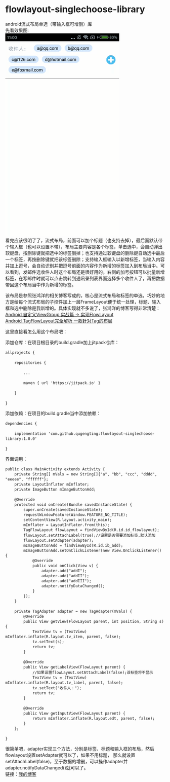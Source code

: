 # flowlayout-singlechoose-library
android流式布局单选（带输入框可增删）库<br>
先看效果图:<br>
![加载失败](https://github.com/qugengting/flowlayout-singlechoose-library/blob/master/library/flowlayout.gif)<br>
看完应该很明了了，流式布局，前面可以加个标题（也支持去掉），最后面默认带个输入框（也可以设置不带），布局主要内容是各个标签，单击选中，会自动弹出软键盘，按删除键就把选中的标签删掉；也支持通过软键盘的删除键自动选中最后一个标签，再按删除键就把该标签删除；支持输入框输入以新增标签，当输入内容并加上逗号，会自动识别并把逗号前面的内容作为新增的标签加入到布局当中。可以看到，发邮件选收件人时这个布局还是很好用的。右侧的加号按钮可以批量新增标签，在写邮件时就可以点击跳转到通讯录列表界面选择多个收件人了，再把数据带回这个布局当中作为新增的标签。<br>

该布局是参照张鸿洋的相关博客写成的，核心是流式布局和标签的单选，巧妙的地方是给每个流式布局的子控件加上一层FrameLayout便于统一处理，标题、输入框和选中删除是我新增的。具体实现就不多说了，张鸿洋的博客写得非常清楚：<br>[Android 自定义ViewGroup 实战篇 -> 实现FlowLayout](https://blog.csdn.net/lmj623565791/article/details/38352503)<br>[Android TagFlowLayout完全解析 一款针对Tag的布局](https://blog.csdn.net/lmj623565791/article/details/48393217)

这里直接看怎么用这个布局吧：

添加仓库：在项目根目录的build.gradle加上jitpack仓库：
```
allprojects {

    repositories {

        ...

        maven { url 'https://jitpack.io' }

    }

}
```
添加依赖：在项目的build.gradle当中添加依赖：
```
dependencies {

    implementation 'com.github.qugengting:flowlayout-singlechoose-library:1.0.0'

}
```
界面调用：

```
public class MainActivity extends Activity {
    private String[] mVals = new String[]{"a", "bb", "ccc", "dddd", "eeeee", "ffffff"};
    private LayoutInflater mInflater;
    private ImageButton mImageButtonAdd;

    @Override
    protected void onCreate(Bundle savedInstanceState) {
        super.onCreate(savedInstanceState);
        requestWindowFeature(Window.FEATURE_NO_TITLE);
        setContentView(R.layout.activity_main);
        mInflater = LayoutInflater.from(this);
        TagFlowLayout flowLayout = findViewById(R.id.id_flowlayout);
        flowLayout.setAttachLabel(true);//设置是否需要添加标签,默认添加
        flowLayout.setAdapter(adapter);
        mImageButtonAdd = findViewById(R.id.ib_add);
        mImageButtonAdd.setOnClickListener(new View.OnClickListener() {
            @Override
            public void onClick(View v) {
                adapter.add("addI");
                adapter.add("addII");
                adapter.add("addIII");
                adapter.notifyDataChanged();
            }
        });
    }

    private TagAdapter adapter = new TagAdapter(mVals) {
        @Override
        public View getView(FlowLayout parent, int position, String s) {
            TextView tv = (TextView) mInflater.inflate(R.layout.tv_item, parent, false);
            tv.setText(s);
            return tv;
        }

        @Override
        public View getLabelView(FlowLayout parent) {
            //如果设置flowLayout.setAttachLabel(false);该标签将不显示
            TextView tv = (TextView) mInflater.inflate(R.layout.tv_label, parent, false);
            tv.setText("收件人：");
            return tv;
        }

        @Override
        public View getInputView(FlowLayout parent) {
            return mInflater.inflate(R.layout.edt, parent, false);
        }
    };

}
```
很简单吧，adapter实现三个方法，分别是标签、标题和输入框的布局，然后flowlayout设置setAdapter就可以了，如果不用标题，
那么就设置setAttachLabel(false)，至于数据的增删，可以操作adapter并adapter.notifyDataChanged()就可以了。<br>
链接：[我的博客](https://blog.csdn.net/qugengting/article/details/81324030)